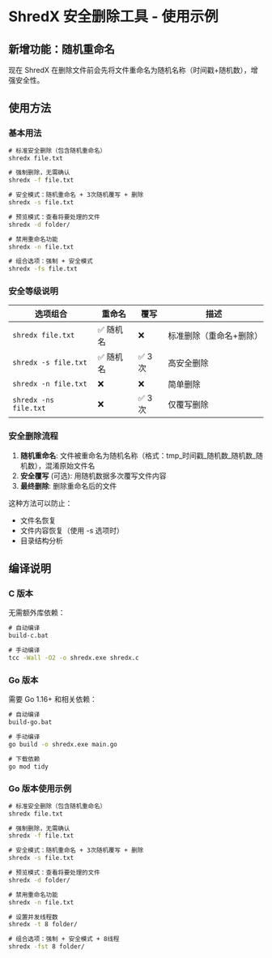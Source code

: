 # ShredX 安全删除工具 - 使用示例

## 新增功能：随机重命名

现在 ShredX 在删除文件前会先将文件重命名为随机名称（时间戳+随机数），增强安全性。

## 使用方法

### 基本用法
```cmd
# 标准安全删除（包含随机重命名）
shredx file.txt

# 强制删除，无需确认
shredx -f file.txt

# 安全模式：随机重命名 + 3次随机覆写 + 删除
shredx -s file.txt

# 预览模式：查看将要处理的文件
shredx -d folder/

# 禁用重命名功能
shredx -n file.txt

# 组合选项：强制 + 安全模式
shredx -fs file.txt
```

### 安全等级说明

| 选项组合 | 重命名 | 覆写 | 描述 |
|---------|-------|------|------|
| `shredx file.txt` | ✅ 随机名 | ❌ | 标准删除（重命名+删除） |
| `shredx -s file.txt` | ✅ 随机名 | ✅ 3次 | 高安全删除 |
| `shredx -n file.txt` | ❌ | ❌ | 简单删除 |
| `shredx -ns file.txt` | ❌ | ✅ 3次 | 仅覆写删除 |

### 安全删除流程

1. **随机重命名**: 文件被重命名为随机名称（格式：tmp_时间戳_随机数_随机数_随机数），混淆原始文件名
2. **安全覆写** (可选): 用随机数据多次覆写文件内容
3. **最终删除**: 删除重命名后的文件

这种方法可以防止：
- 文件名恢复
- 文件内容恢复（使用 -s 选项时）
- 目录结构分析

## 编译说明

### C 版本
无需额外库依赖：

```cmd
# 自动编译
build-c.bat

# 手动编译
tcc -Wall -O2 -o shredx.exe shredx.c
```

### Go 版本
需要 Go 1.16+ 和相关依赖：

```cmd
# 自动编译
build-go.bat

# 手动编译
go build -o shredx.exe main.go

# 下载依赖
go mod tidy
```

### Go 版本使用示例

```cmd
# 标准安全删除（包含随机重命名）
shredx file.txt

# 强制删除，无需确认
shredx -f file.txt

# 安全模式：随机重命名 + 3次随机覆写 + 删除
shredx -s file.txt

# 预览模式：查看将要处理的文件
shredx -d folder/

# 禁用重命名功能
shredx -n file.txt

# 设置并发线程数
shredx -t 8 folder/

# 组合选项：强制 + 安全模式 + 8线程
shredx -fst 8 folder/
```